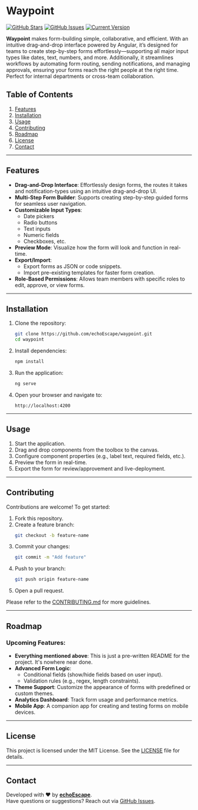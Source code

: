 # Waypoint

[![GitHub Stars](https://img.shields.io/github/stars/echoEscape/waypoint.svg)](https://github.com/echoEscape/waypoint/stargazers) [![GitHub Issues](https://img.shields.io/github/issues/echoEscape/waypoint.svg)](https://github.com/echoEscape/waypoint/issues) [![Current Version](https://img.shields.io/badge/version-0.0.0-yellow.svg)](https://github.com/echoEscape/waypoint)

**Waypoint** makes form-building simple, collaborative, and efficient. With an intuitive drag-and-drop interface powered by Angular, it’s designed for teams to create step-by-step forms effortlessly—supporting all major input types like dates, text, numbers, and more.
Additionally, it streamlines workflows by automating form routing, sending notifications, and managing approvals, ensuring your forms reach the right people at the right time. Perfect for internal departments or cross-team collaboration.

## Table of Contents
1. [Features](#features)
2. [Installation](#installation)
3. [Usage](#usage)
4. [Contributing](#contributing)
5. [Roadmap](#roadmap)
6. [License](#license)
7. [Contact](#contact)

---

## Features

- **Drag-and-Drop Interface**: Effortlessly design forms, the routes it takes and notification-types using an intuitive drag-and-drop UI.
- **Multi-Step Form Builder**: Supports creating step-by-step guided forms for seamless user navigation.
- **Customizable Input Types**:
  - Date pickers
  - Radio buttons
  - Text inputs
  - Numeric fields
  - Checkboxes, etc.
- **Preview Mode**: Visualize how the form will look and function in real-time.
- **Export/Import**:
  - Export forms as JSON or code snippets.
  - Import pre-existing templates for faster form creation.
- **Role-Based Permissions**: Allows team members with specific roles to edit, approve, or view forms.

---

## Installation

1. Clone the repository:
    ```bash
    git clone https://github.com/echoEscape/waypoint.git
    cd waypoint
    ```
2. Install dependencies:
    ```bash
    npm install
    ```
3. Run the application:
    ```bash
    ng serve
    ```
4. Open your browser and navigate to:
    ```
    http://localhost:4200
    ```

---

## Usage

1. Start the application.
2. Drag and drop components from the toolbox to the canvas.
3. Configure component properties (e.g., label text, required fields, etc.).
4. Preview the form in real-time.
5. Export the form for review/approvement and live-deployment.

---

## Contributing

Contributions are welcome! To get started:

1. Fork this repository.
2. Create a feature branch:
    ```bash
    git checkout -b feature-name
    ```
3. Commit your changes:
    ```bash
    git commit -m "Add feature"
    ```
4. Push to your branch:
    ```bash
    git push origin feature-name
    ```
5. Open a pull request.

Please refer to the [CONTRIBUTING.md](CONTRIBUTING.md) for more guidelines.

---

## Roadmap

### Upcoming Features:
- **Everything mentioned above**: This is just a pre-written README for the project. It's nowhere near done.
- **Advanced Form Logic**:
    - Conditional fields (show/hide fields based on user input).
    - Validation rules (e.g., regex, length constraints).
- **Theme Support**: Customize the appearance of forms with predefined or custom themes.
- **Analytics Dashboard**: Track form usage and performance metrics.
- **Mobile App**: A companion app for creating and testing forms on mobile devices.

---

## License

This project is licensed under the MIT License. See the [LICENSE](LICENSE.md) file for details.

---

## Contact

Developed with ❤️ by **[echoEscape](https://github.com/echoEscape)**.  
Have questions or suggestions? Reach out via [GitHub Issues](https://github.com/echoEscape/waypoint/issues).
